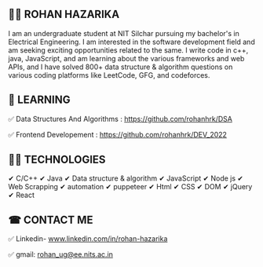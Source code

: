## 👨‍🎓 ROHAN HAZARIKA

I am an undergraduate student at NIT Silchar pursuing my bachelor's in Electrical Engineering. I am interested in the software development field and am seeking exciting     opportunities related to the same. I write code in c++, java, JavaScript, and am learning about the various frameworks and web APIs, and I have solved 800+ data structure & algorithm questions on various coding platforms like LeetCode, GFG, and codeforces.

## 🎯 LEARNING

  ✅ Data Structures And Algorithms : https://github.com/rohanhrk/DSA

  ✅ Frontend Developement : https://github.com/rohanhrk/DEV_2022

## 👨‍💻 TECHNOLOGIES

  ✔ C/C++
  ✔ Java
  ✔ Data structure & algorithm
  ✔ JavaScript
  ✔ Node js
  ✔ Web Scrapping
  ✔ automation
  ✔ puppeteer
  ✔ Html
  ✔ CSS
  ✔ DOM
  ✔ jQuery
  ✔ React

## ☎ CONTACT ME

  ✅ Linkedin- www.linkedin.com/in/rohan-hazarika

  ✅ gmail: rohan_ug@ee.nits.ac.in
